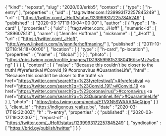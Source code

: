 {
  "kind" : "reposts",
  "slug" : "2020/03/erkb5",
  "context" : {
    "type" : [ "h-entry" ],
    "properties" : {
      "uid" : [ "tag:twitter.com:1239993172257845249" ],
      "url" : [ "https://twitter.com/_JHoff/status/1239993172257845249" ],
      "published" : [ "2020-03-17T19:13:04+00:00" ],
      "author" : [ {
        "type" : [ "h-card" ],
        "properties" : {
          "uid" : [ "tag:twitter.com:_JHoff" ],
          "numeric-id" : [ "389607813" ],
          "name" : [ "Jennifer Hoffman" ],
          "nickname" : [ "_JHoff" ],
          "url" : [ "https://twitter.com/_JHoff", "http://www.linkedin.com/in/jenniferhoffmaninc/" ],
          "published" : [ "2011-10-12T18:14:18+00:00" ],
          "location" : [ {
            "type" : [ "h-card", "p-location" ],
            "properties" : {
              "name" : [ "Global" ]
            }
          } ],
          "photo" : [ "https://pbs.twimg.com/profile_images/1131985998152380416/IsgMz7w0.png" ]
        }
      } ],
      "content" : [ {
        "value" : "Because this couldn’t be closer to the truth! #fyrefestival #Convid_19 #coronavirus #QuarantineLife",
        "html" : "Because this couldn’t be closer to the truth! <a href=\"https://twitter.com/search?q=%23fyrefestival\">#fyrefestival</a> <a href=\"https://twitter.com/search?q=%23Convid_19\">#Convid_19</a> <a href=\"https://twitter.com/search?q=%23coronavirus\">#coronavirus</a> <a href=\"https://twitter.com/search?q=%23QuarantineLife\">#QuarantineLife</a>"
      } ],
      "photo" : [ "https://pbs.twimg.com/media/ETVXN5SWAAA34eQ.jpg" ]
    }
  },
  "client_id" : "https://indigenous.realize.be",
  "date" : "2020-03-17T19:32:00Z",
  "h" : "h-entry",
  "properties" : {
    "published" : [ "2020-03-17T19:32:00Z" ],
    "repost-of" : [ "https://twitter.com/_JHoff/status/1239993172257845249" ],
    "syndication" : [ "https://brid.gy/publish/twitter" ]
  }
}
